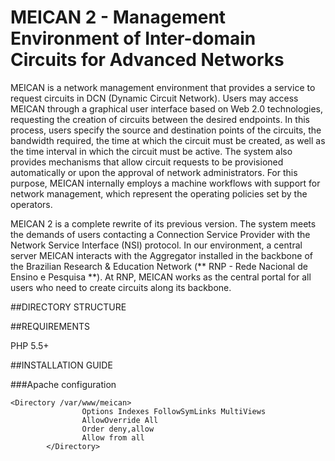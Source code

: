 # MEICAN 2 - Management Environment of Inter-domain Circuits for Advanced Networks

MEICAN is a network management environment that provides a service to request circuits in DCN (Dynamic Circuit Network). Users may access MEICAN through a graphical user interface based on Web 2.0 technologies, requesting the creation of circuits between the desired endpoints. In this process, users specify the source and destination points of the circuits, the bandwidth required, the time at which the circuit must be created, as well as the time interval in which the circuit must be active. The system also provides mechanisms that allow circuit requests to be provisioned automatically or upon the approval of network administrators. For this purpose, MEICAN internally employs a machine workflows with support for network management, which represent the operating policies set by the operators.

MEICAN 2 is a complete rewrite of its previous version. The system meets the demands of users contacting a Connection Service Provider with the Network Service Interface (NSI) protocol. In our environment, a central server MEICAN interacts with the Aggregator installed in the backbone of the Brazilian Research & Education Network (** RNP - Rede Nacional de Ensino e Pesquisa **). At RNP, MEICAN works as the central portal for all users who need to create circuits along its backbone.

##DIRECTORY STRUCTURE

##REQUIREMENTS

PHP 5.5+

##INSTALLATION GUIDE

###Apache configuration

```
<Directory /var/www/meican>
                Options Indexes FollowSymLinks MultiViews
                AllowOverride All
                Order deny,allow
                Allow from all
        </Directory>
```
